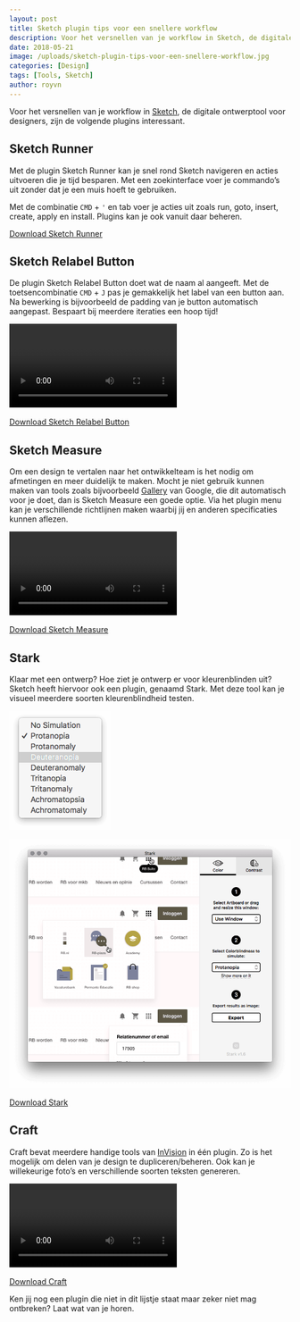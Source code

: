 ```yaml
---
layout: post
title: Sketch plugin tips voor een snellere workflow
description: Voor het versnellen van je workflow in Sketch, de digitale ontwerptool voor designers, zijn de volgende plugins interessant.
date: 2018-05-21
image: /uploads/sketch-plugin-tips-voor-een-snellere-workflow.jpg
categories: [Design]
tags: [Tools, Sketch]
author: royvn
---
```


Voor het versnellen van je workflow in [Sketch](https://sketchapp.com/), de digitale ontwerptool voor designers, zijn de volgende plugins interessant.

## Sketch Runner

Met de plugin Sketch Runner kan je snel rond Sketch navigeren en acties uitvoeren die je tijd besparen. Met een zoekinterface voer je commando’s uit zonder dat je een muis hoeft te gebruiken.

Met de combinatie `CMD` + `'` en tab voer je acties uit zoals run, goto, insert, create, apply en install. Plugins kan je ook vanuit daar beheren.

[Download Sketch Runner](http://sketchrunner.com/)

## Sketch Relabel Button

De plugin Sketch Relabel Button doet wat de naam al aangeeft. Met de toetsencombinatie `CMD` + `J` pas je gemakkelijk het label van een button aan. Na bewerking is bijvoorbeeld de padding van je button automatisch aangepast. Bespaart bij meerdere iteraties een hoop tijd!

<video controls src="/uploads/sketch-relabel-button-plugin-voorbeeld.mp4"></video>

[Download Sketch Relabel Button](https://github.com/kenmoore/sketch-relabel-button)

## Sketch Measure

Om een design te vertalen naar het ontwikkelteam is het nodig om afmetingen en meer duidelijk te maken. Mocht je niet gebruik kunnen maken van tools zoals bijvoorbeeld [Gallery](https://material.io/tools/gallery/) van Google, die dit automatisch voor je doet, dan is Sketch Measure een goede optie. Via het plugin menu kan je verschillende richtlijnen maken waarbij jij en anderen specificaties kunnen aflezen.

<video controls src="/uploads/sketch-measure-plugin-voorbeeld.mp4"></video>

[Download Sketch Measure](http://utom.design/measure/)

## Stark

Klaar met een ontwerp? Hoe ziet je ontwerp er voor kleurenblinden uit? Sketch heeft hiervoor ook een plugin, genaamd Stark. Met deze tool kan je visueel meerdere soorten kleurenblindheid testen.

![Voorbeeld opties](/uploads/sketch-stark-plugin-voorbeeld-opties.png)

![Protanopia voorbeeld](/uploads/sketch-stark-plugin-voorbeeld-protanopia.png)

[Download Stark](http://getstark.co/)

## Craft

Craft bevat meerdere handige tools van [InVision](https://www.invisionapp.com/craft) in één plugin. Zo is het mogelijk om delen van je design te dupliceren/beheren. Ook kan je willekeurige foto’s en verschillende soorten teksten genereren.

<video controls src="/uploads/sketch-craft-plugin-voorbeeld.mp4"></video>

[Download Craft](https://www.invisionapp.com/craft)

Ken jij nog een plugin die niet in dit lijstje staat maar zeker niet mag ontbreken? Laat wat van je horen.